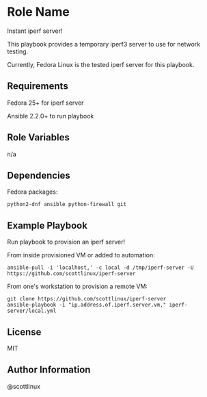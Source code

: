 Role Name
=========

Instant iperf server!

This playbook provides a temporary iperf3 server to use for network testing.

Currently, Fedora Linux is the tested iperf server for this playbook.

Requirements
------------

Fedora 25+ for iperf server

Ansible 2.2.0+ to run playbook

Role Variables
--------------

n/a

Dependencies
------------

Fedora packages: 

    python2-dnf ansible python-firewall git

Example Playbook
----------------

Run playbook to provision an iperf server!

From inside provisioned VM or added to automation:

    ansible-pull -i 'localhost,' -c local -d /tmp/iperf-server -U https://github.com/scottlinux/iperf-server

From one's workstation to provision a remote VM:

    git clone https://github.com/scottlinux/iperf-server
    ansible-playbook -i "ip.address.of.iperf.server.vm," iperf-server/local.yml
    
    
License
-------

MIT

Author Information
------------------

@scottlinux
